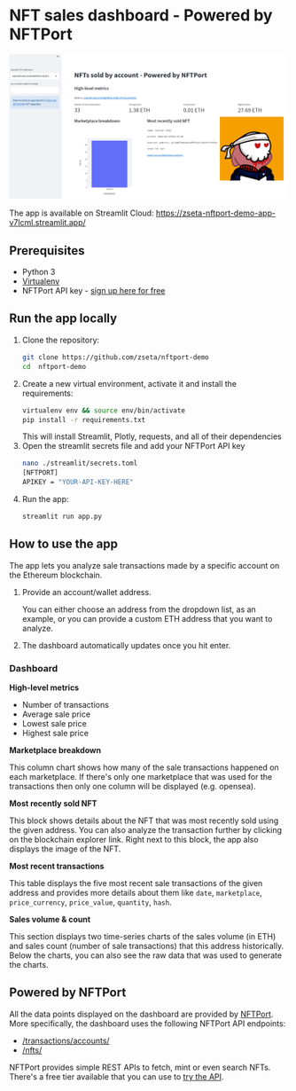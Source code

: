 # NFT sales dashboard - Powered by NFTPort
![](screenshots/screen1.png)

The app is available on Streamlit Cloud: https://zseta-nftport-demo-app-v7lcml.streamlit.app/

## Prerequisites
* Python 3
* [Virtualenv](https://virtualenv.pypa.io/en/latest/)
* NFTPort API key - [sign up here for free][sign-up]

## Run the app locally
1.  Clone the repository:
    ```bash
    git clone https://github.com/zseta/nftport-demo
    cd  nftport-demo
    ```
1.  Create a new virtual environment, activate it and install the requirements:
    ```bash
    virtualenv env && source env/bin/activate
    pip install -r requirements.txt
    ```
    This will install Streamlit, Plotly, requests, and all of their dependencies
1. Open the streamlit secrets file and add your NFTPort API key
    ```bash
	nano ./streamlit/secrets.toml
    [NFTPORT]
    APIKEY = "YOUR-API-KEY-HERE"
	```
1. Run the app:
    ```bash
	streamlit run app.py
	```

## How to use the app
The app lets you analyze sale transactions made by a specific account on the
Ethereum blockchain.

1. Provide an account/wallet address.

    You can either choose an address from the dropdown list, as an example, or you can provide a custom ETH address that you want to analyze.
1. The dashboard automatically updates once you hit enter.

### Dashboard
**High-level metrics**

* Number of transactions
* Average sale price
* Lowest sale price
* Highest sale price

**Marketplace breakdown**

This column chart shows how many of the sale transactions happened on each
marketplace. If there's only one marketplace that was used for the transactions
then only one column will be displayed (e.g. opensea).

**Most recently sold NFT**

This block shows details about the NFT that was most recently sold using the
given address. You can also analyze the transaction further by clicking on the
blockchain explorer link. Right next to this block, the app also displays the
image of the NFT.

**Most recent transactions**

This table displays the five most recent sale transactions of the given address
and provides more details about them like `date`, `marketplace`,
`price_currency`, `price_value`, `quantity`, `hash`.

**Sales volume & count**

This section displays two time-series charts of the sales volume (in ETH) and
sales count (number of sale transactions) that this address historically.
Below the charts, you can also see the raw data that was used to generate the
charts.

## Powered by NFTPort
All the data points displayed on the dashboard are provided by [NFTPort](https://www.nftport.xyz/).
More specifically, the dashboard uses the following NFTPort API endpoints:
* [/transactions/accounts/](https://docs.nftport.xyz/docs/nftport/b3A6MzAxNDQ3NzQ-retrieve-transactions-by-an-account)
* [/nfts/](https://docs.nftport.xyz/docs/nftport/b3A6MjAzNDUzNTM-retrieve-nft-details)

NFTPort provides simple REST APIs to fetch, mint or even search NFTs. There's a
free tier available that you can use to [try the API][sign-up].


[sign-up]: https://dashboard.nftport.xyz/sign-up
